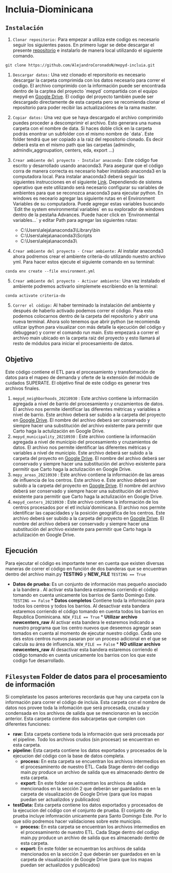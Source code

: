 # Incluia-Diominicana

## `Instalación` 
1. `Clonar repositorio:` Para empezar a utiliza este codigo es necesario seguir los siguientes pasos. En primero lugar se debe descargar el presente [repositorio](https://github.com/AlejandroCoronadoN/mepyd-incluia) e instalarlo de manera local utilizando el siguiente comando.
```
git clone https://github.com/AlejandroCoronadoN/mepyd-incluia.git
```

1. `Descargar datos:` Una vez clonado el reporsitorio es necesario descargar la carpeta comprimida con los datos necesario para correr el codigo.  El archivo comprimido con la información puede ser encontrada dentro de la carptea del proyecto ´mepyd´ compartida con el equipo mepyd en [Google Drive](https://drive.google.com/drive/folders/1svr7c0bSfSUC5y3drHoMfRkDWKj1U5zu). El codigo del proyecto también puede ser descargado directamente de esta carpeta pero se recomienda clonar el repositorio para poder recibir las actualizaciónes de la rama master.

2. `Copiar datos:` Una vez que se haya descargado el archivo comprimido puedes proceder a descomprimir el archivo. Esto generara una nueva carpeta con el nombre de data. Si haces doble click en la carpeta podrás enontrar un subfolder con el mismo nombre de ´data´. Este folder tendrá que ser copiado a la raiz del repositorio clonado. Es decir deberá esta en el mismo path que las carpetas (admindiv, admindiv_aggroupation, centers, eda, export ...)

3. `Crear ambiente del proyecto - Instalar anaconda:` Este código fue escrito y desarrollado usando anaconda3. Para asegurar que el còdigo corra de manera correcta es necesario haber instalado anaconda3 en la computadora local. Para instalar anaconda3 deberá seguir las siguientes instrucciones en el siguiente [Link](https://www.anaconda.com/products/individual).  Dependiendo de sistema operativo que este utilizando será necesario configurar su variables de ambientes para que se reconozca anaconda3 para ejecutar python. En windows es neceario agregar las siguiente rutas en el Environment Variables de su computadora. Puede agregar estas variables buscando ´Edit the system environmental variables´ en su explorador de windows dentro de la pestaña Advances.  Puede hacer click en ´Environmental variables...´ y editar Path para agregar las siguientes rutas:
   * C:\Users\aleja\anaconda3\Library\bin
   * C:\Users\aleja\anaconda3\Scripts
   * C:\Users\aleja\anaconda3\
   
4. `Crear ambiente del proyecto - Crear ambiente:` Al instalar anaconda3 ahora podremos crear el ambiente criteria-do utilizando nuestro archivo yml. Para hacer estos ejecute el siguiente comando en su terminal:
```
conda env create --file environment.yml
```
5. `Crear ambiente del proyecto - Activar ambiente:` Una vez instalado el ambiente podremos activarlo simplemete escribiendo en la terminal:
 ```
conda activate criteria-do
```
5. `Correr el código:` Al haber terminado la instalación del ambiente y después de haberlo activado podemos correr el código. Para esto podemos colocarnos dentro de la carpeta del repositorio y abrir una nueva terminal. Ahora solo tenemos que abrir python (se recomienda utilizar ipython para visualizar con más detalle la ejecución del código y debuggear) y correr el comando run main. Esto empezará a correr el archivo main ubicado en la carpeta raiz del proyecto y esto llamará al resto de módulos para iniciar el procesamiento de datos. 

## Objetivo
Este código contiene el ETL para el procesamiento y transfomación de datos para el mapeo 
de demanda y oferte de la extensión del módulo de cuidados SUPERATE. El objetivo final de
este código es generar tres archivos finales.
1. `mepyd_neighborhoods_20210930` : Este archivo contiene la información agregada a nivel de barrio del procesamiento y cruzamientos de datos. El archivo nos permite identificar las diferentes métricas y variables a nivel de barrio. Este archivo deberá ser subido a la carpeta del proyecto en  [Google Drive](https://drive.google.com/drive/folders/1SoJajYOa1tqLRMcHjMPy5UofHeRZlPjF). El nombre del archivo deberá ser conservado y siempre hacer una substitución del archivo existente para permitir que Carto haga la actulización en Google Drive. 
2.  `mepyd_municipality_20210930` : Este archivo contiene la información agregada a nivel de municipio del procesamiento y cruzamientos de datos. El archivo nos permite identificar las diferentes métricas y variables a nivel de municipio. Este archivo deberá ser subido a la carpeta del proyecto en  [Google Drive](https://drive.google.com/drive/folders/1SoJajYOa1tqLRMcHjMPy5UofHeRZlPjF). El nombre del archivo deberá ser conservado y siempre hacer una substitución del archivo existente para permitir que Carto haga la actulización en Google Drive. 
3.  `mepy_areas_20210930` : Este archivo contiene la información de las areas de influencia de los centros. Este archivo e. Este archivo deberá ser subido a la carpeta del proyecto en  [Google Drive](https://drive.google.com/drive/folders/1SoJajYOa1tqLRMcHjMPy5UofHeRZlPjF). El nombre del archivo deberá ser conservado y siempre hacer una substitución del archivo existente para permitir que Carto haga la actulización en Google Drive. 
4.  `mepyd_centers_20210930` : Este archivo contiene la información de los centros procesados por el etl incluia'dominicana. El archivo nos permite identificar las capacidades y la posición geográfica de los centros. Este archivo deberá ser subido a la carpeta del proyecto en  [Google Drive](https://drive.google.com/drive/folders/1SoJajYOa1tqLRMcHjMPy5UofHeRZlPjF). El nombre del archivo deberá ser conservado y siempre hacer una substitución del archivo existente para permitir que Carto haga la actulización en Google Drive. 

## Ejecución
Para  ejecutar el código es importante tener en cuenta que existen diversas maneras de correr el código en función de dos banderas que se encuentran dentro del archivo main.py **TESTING** y **NEW_FILE**
`TESTING == True`
   * **Datos de prueba:** Es un conjunto de información mas pequeño asociado a la bandera . Al activar esta bandera estaremos corriendo el código tomando en cuenta unicamente los barrios de Santo Domingo Este.
`TESTING == False`
    * **Datos completos** Contiene toda la información para todos los centros y todos los barrios. Al desactivar esta bandera estaremos corriendo el código tomando en cuenta todos los barrios en Republica Dominicana.
`NEW_FILE == True`
    * **Utilizar archivo newcenters_raw** Al activar esta bandera le estaremos indicando a nuestro programa que los centro nuevos que deseemos agregar sean tomados en cuenta al momento de ejecutar nuestro código. Cada uno des estos centros nuevos pasaran por un proceso adicional en el que se calcula su área de influencia. 
`NEW_FILE == False`
    * **NO utilizar archivo newcenters_raw** Al desactivar esta bandera estaremos corriendo el código tomando en cuenta unicamente los barrios con los que este codigo fue desarrollado.

## `Filesystem` Folder de datos para el procesamiento de información
Si completaste los pasos anteriores recordarás que hay una carpeta con la información para correr el código de incluia. Esta carpeta con el nombre de datos nos provee toda la infomación que será procesada, cruzada y condensada en los archivos de salida que se mencionaron en la sección anterior. Esta carpeta contiene dos subcarpetas que complen con diferentes funciones:
* **raw:** Esta carpeta contiene toda la información que será procesada por el pipeline. Todo los archivos crudos (sin procesar) se encuentran en esta carpeta.
* **pipeline:** Esta carpeta contiene los datos exportados y procesados de la ejecucion del código con la base de datos completa.
    * **process:** En esta carpeta se encuentran los archivos intermedios en el procesaminento de nuestro ETL. Cada Stage dentro del codigo main.py produce un archivo de salida que es almacenado dentro de esta carpeta.
    * **export:** En este folder se ecnuentran los archivos de salida mencionados en la sección 2 que deberán ser guardados en en la carpeta de visualización de Google Drive (para que los mapas puedan ser actualizdos y publicados)
* **testData:** Esta carpeta contiene los datos exportados y procesados de la ejecucion del código con el conjunto de prueba. El conjunto de prueba incluye infomración unicamente para Santo Domingo Este. Por lo que sólo podremos hacer validaciones sobre este municipio.
    * **process:** En esta carpeta se encuentran los archivos intermedios en el procesaminento de nuestro ETL. Cada Stage dentro del codigo main.py produce un archivo de salida que es almacenado dentro de esta carpeta.
    * **export:** En este folder se ecnuentran los archivos de salida mencionados en la sección 2 que deberán ser guardados en en la carpeta de visualización de Google Drive (para que los mapas puedan ser actualizdos y publicados)